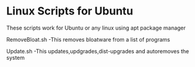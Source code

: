 # Linux Scripts for Ubuntu

These scripts work for Ubuntu or any linux using apt package manager

RemoveBloat.sh -This removes bloatware from a list of programs 

Update.sh -This updates,updgrades,dist-upgrades and autoremoves the system
